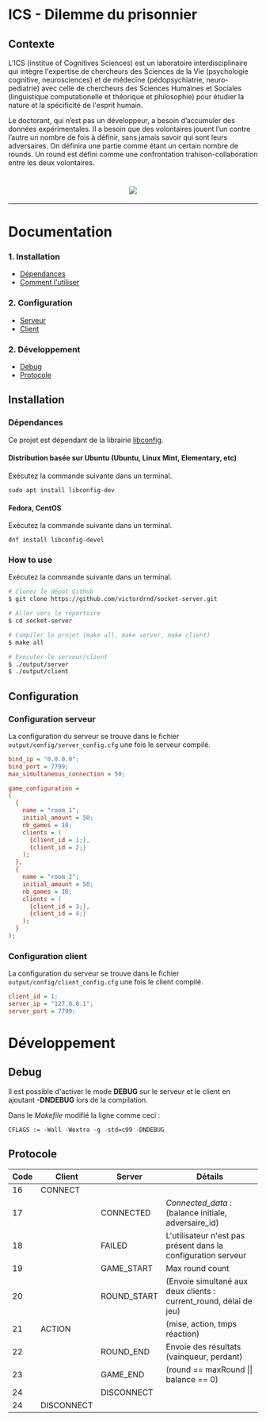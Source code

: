 # ICS - Dilemme du prisonnier

## Contexte 
L’ICS (institue of Cognitives Sciences) est un laboratoire interdisciplinaire qui intègre l'expertise de chercheurs des Sciences de la Vie (psychologie cognitive, neurosciences) et de médecine (pédopsychiatrie, neuro-pediatrie) avec celle de chercheurs des Sciences Humaines et Sociales (linguistique computationelle et théorique et philosophie) pour étudier la nature et la spécificité de l'esprit humain. 

Le doctorant, qui n’est pas un développeur, a besoin d’accumuler des données expérimentales. Il a besoin que des volontaires jouent l’un contre l’autre un nombre de fois à définir, sans jamais savoir qui sont leurs adversaires.
On définira une partie comme étant un certain nombre de rounds. Un round est défini comme une confrontation trahison-collaboration entre les deux volontaires.

<h1 align="center">
    <img src="https://i.postimg.cc/523HnPsr/Capture-d-cran-du-2020-11-17-17-20-52.png" />
</h1>


---
# Documentation
### 1. Installation
- [Dépendances](#dépendances)
- [Comment l'utiliser](#how-to-use)

### 2. Configuration
- [Serveur](#configuration-serveur)
- [Client](#configuration-client)
  
### 2. Développement
- [Debug](#debug)
- [Protocole](#protocole)
## Installation 

### Dépendances

Ce projet est dépendant de la librairie [libconfig](https://hyperrealm.github.io/libconfig/).
#### Distribution basée sur Ubuntu (Ubuntu, Linux Mint, Elementary, etc)

Exécutez la commande suivante dans un terminal.

`sudo apt install libconfig-dev`
#### Fedora, CentOS

Exécutez la commande suivante dans un terminal.

`dnf install libconfig-devel`

### How to use

Exécutez la commande suivante dans un terminal.

```bash
# Clonez le dépot Github 
$ git clone https://github.com/victordrnd/socket-server.git

# Aller vers le répertoire
$ cd socket-server

# Compiler le projet (make all, make server, make client)
$ make all

# Executer le serveur/client
$ ./output/server
$ ./output/client

```


## Configuration

### Configuration serveur
La configuration du serveur se trouve dans le fichier `output/config/server_config.cfg` une fois le serveur compilé.

```cfg
bind_ip = "0.0.0.0";
bind_port = 7799;
max_simultaneous_connection = 50;

game_configuration =
(
  {
    name = "room_1";
    initial_amount = 50;
    nb_games = 10;
    clients = (
      {client_id = 1;},
      {client_id = 2;}
    );
  },
  {
    name = "room_2";
    initial_amount = 50;
    nb_games = 10;
    clients = (
      {client_id = 3;},
      {client_id = 4;}
    );
  }
);
```

### Configuration client
La configuration du serveur se trouve dans le fichier `output/config/client_config.cfg` une fois le client compilé.

```cfg
client_id = 1;
server_ip = "127.0.0.1";
server_port = 7799;
```


# Développement

## Debug
Il est possible d'activer le mode __DEBUG__ sur le serveur et le client en ajoutant **-DNDEBUG** lors de la compilation.

Dans le *Makefile* modifié la ligne comme ceci :

`CFLAGS	:= -Wall -Wextra -g -std=c99 -DNDEBUG`


## Protocole

| Code | Client     | Server      | Détails                                                           |
|------|------------|-------------|-------------------------------------------------------------------|
|  16  | CONNECT    |             |                                                                   |
|  17  |            | CONNECTED   | *Connected_data* : (balance initiale, adversaire_id)              |
|  18  |            | FAILED      | L'utilisateur n'est pas présent dans la configuration serveur     |
|  19  |            | GAME_START  | Max round count                                                   |
|  20  |            | ROUND_START | (Envoie simultané aux deux clients : current_round, délai de jeu) |
|  21  | ACTION     |             | (mise, action, tmps réaction)                                     |
|  22  |            | ROUND_END   | Envoie des résultats (vainqueur, perdant)                         |
|  23  |            | GAME_END    | (round == maxRound \|\| balance == 0)                             |
|  24  |            | DISCONNECT  |                                                                   |
|  24  | DISCONNECT |             |                                                                   |



